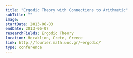 ```yaml
---
title: "Ergodic Theory with Connections to Arithmetic"
subTitle: ""
image:
startDate: 2013-06-03
endDate: 2013-06-07
researchFields: Ergodic Theory
location: Heraklion, Crete, Greece
link: http://fourier.math.uoc.gr/~ergodic/
type: conference
---
```

